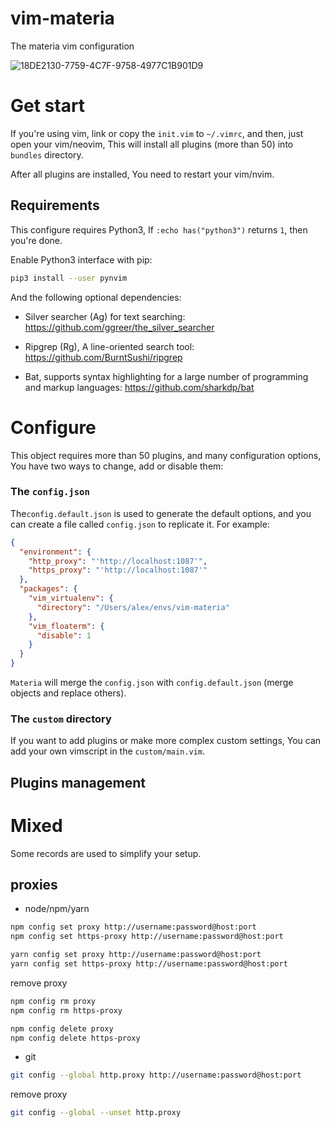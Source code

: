 # vim-materia
The materia vim configuration

![18DE2130-7759-4C7F-9758-4977C1B901D9](https://user-images.githubusercontent.com/49949411/103442207-233a7500-4c8f-11eb-9f81-0d0f6b66c72e.png)

# Get start
If you're using vim, link or copy the `init.vim` to `~/.vimrc`, and then, just open your vim/neovim, This will install all plugins (more than 50) into `bundles` directory.

After all plugins are installed, You need to restart your vim/nvim.

## Requirements
This configure requires Python3, If `:echo has("python3")` returns `1`, then you're done.

Enable Python3 interface with pip:
```sh
pip3 install --user pynvim
```

And the following optional dependencies:
- Silver searcher (Ag) for text searching:
https://github.com/ggreer/the_silver_searcher

- Ripgrep (Rg), A line-oriented search tool:
https://github.com/BurntSushi/ripgrep

- Bat, supports syntax highlighting for a large number of programming and markup languages:
https://github.com/sharkdp/bat

# Configure
This object requires more than 50 plugins, and many configuration options, You have two ways to change, add or disable them:
### The `config.json`
The`config.default.json` is used to generate the default options, and you can create a file called `config.json` to replicate it. For example:
```json
{
  "environment": {
    "http_proxy": "'http://localhost:1087'",
    "https_proxy": "'http://localhost:1087'"
  },
  "packages": {
    "vim_virtualenv": {
      "directory": "/Users/alex/envs/vim-materia"
    },
    "vim_floaterm": {
      "disable": 1
    }
  }
}
```
`Materia` will merge the `config.json` with `config.default.json` (merge objects and replace others).

### The `custom` directory
If you want to add plugins or make more complex custom settings, You can add your own vimscript in the `custom/main.vim`.

## Plugins management

# Mixed
Some records are used to simplify your setup.
## proxies
- node/npm/yarn
```sh
npm config set proxy http://username:password@host:port
npm config set https-proxy http://username:password@host:port

yarn config set proxy http://username:password@host:port
yarn config set https-proxy http://username:password@host:port
```
remove proxy
```sh
npm config rm proxy
npm config rm https-proxy

npm config delete proxy
npm config delete https-proxy
```

- git
```sh
git config --global http.proxy http://username:password@host:port
```
remove proxy
```sh
git config --global --unset http.proxy
```
